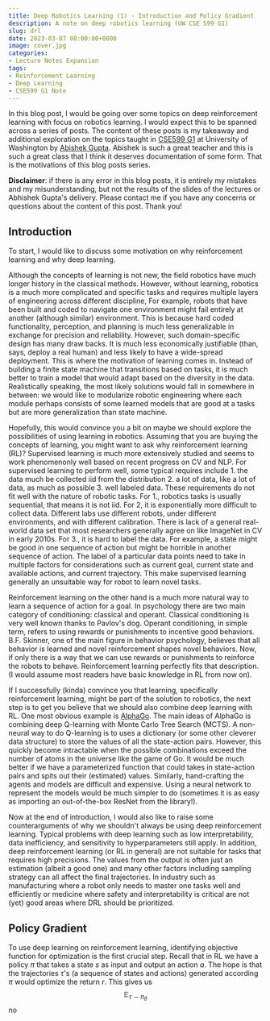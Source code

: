 ```yaml
---
title: Deep Robotics Learning (1) - Introduction and Policy Gradient
description: A note on deep robotics learning (UW CSE 599 G1)
slug: drl
date: 2023-03-07 00:00:00+0000
image: cover.jpg
categories:
- Lecture Notes Expansion
tags:
- Reinforcement Learning
- Deep Learning
- CSE599 G1 Note
---
```


In this blog post, I would be going over some topics on deep reinforcement learning with focus on robotics learning. I would 
expect this to be spanned across a series of posts. The content of these posts is my takeaway and additional exploration 
on the topics taught in [CSE599 G1](https://courses.cs.washington.edu/courses/cse599g/23wi/) at University of Washington
by [Abishek Gupta](https://homes.cs.washington.edu/~abhgupta/). Abishek is such a great teacher and this is such a great 
class that I think it deserves documentation of some form. That is the motivations of this blog posts series. 

**Disclaimer**: if there is any error in this blog posts, it is entirely my mistakes and my misunderstanding, but not 
the results of the slides of the lectures or Abhishek Gupta's delivery. Please contact me if you have any concerns or 
questions about the content of this post. Thank you!

## Introduction

To start, I would like to discuss some motivation on why reinforcement learning and why deep learning. 

Although the concepts of learning is not new, the field robotics have much longer history in the classical methods. However, without learning, robotics is a much more complicated and specific tasks and requires multiple 
layers of engineering across different discipline, For example, robots that have been built and coded to navigate one 
environment might fail entirely at another (although similar) environment. This is because hard coded functionality, 
perception, and planning is much less generalizable in exchange for precision and reliability. However, such domain-specific
design has many draw backs. It is much less economically justifiable (than, says, deploy a real human) and less likely
to have a wide-spread deployment. This is where the motivation of learning comes in. Instead of building a finite state
machine that transitions based on tasks, it is much better to train a model that would adapt based on the diversity in 
the data. Realistically speaking, the most likely solutions would fall in somewhere in between: we would like to 
modularize robotic engineering where each module perhaps consists of some learned models that are good at a tasks but 
are more generalization than state machine.

Hopefully, this would convince you a bit on maybe we should explore the possibilities of using learning in robotics. 
Assuming that you are buying the concepts of learning, you might want to ask why reinforcement learning (RL)? Supervised
learning is much more extensively studied and seems to work phenomenonly well based on recent progress on CV and NLP.
For supervised learning to perform well, some typical requires include 1. the data much be collected iid from the 
distribution 2. a lot of data, like a lot of data, as much as possible 3. well labeled data. These requirements 
do not fit well with the nature of robotic tasks. For 1., robotics tasks is usually sequential, that means it is not iid. 
For 2, it is exponentially more difficult to collect data. Different labs use different robots, under different 
environments, and with different calibration. There is lack of a general real-world data set that most researchers 
generally agree on like ImageNet in CV in early 2010s. For 3., it is hard to label the data. For example, a state 
might be good in one sequence of action but might be horrible in another sequence of action. The label of a particular 
data points need to take in multiple factors for considerations such as current goal, current state and available actions, 
and current trajectory. This make supervised learning generally an unsuitable way for robot to learn novel tasks. 

Reinforcement learning on the other hand is a much more natural way to learn a sequence of action for a goal. In 
psychology there are two main category of conditioning: classical and operant. Classical conditioning is very well
known thanks to Pavlov's dog. Operant conditioning, in simple term, refers to using rewards or punishments to incentive
good behaviors. B.F. Skinner, one of the main figure in behavior psychology, believes that all behavior is learned and 
novel reinforcement shapes novel behaviors. Now, if only there is a way that we can use rewards or punishments to 
reinforce the robots to behave. Reinforcement learning perfectly fits that description. (I would assume
most readers have basic knowledge in RL from now on).

If I successfully (kinda) convince you that learning, specifically reinforcement learning, might be 
part of the solution to robotics, the next step is to get you believe that we should also combine
deep learning with RL. One most obvious example is [AlphaGo](https://www.nature.com/articles/nature16961).
The main ideas of AlphaGo is combining deep Q-learning with Monte Carlo Tree Search (MCTS). A 
non-neural way to do Q-learning is to uses a dictionary (or some other cleverer data structure) to 
store the values of all the state-action pairs. However, this quickly become intractable when the 
possible combinations exceed the number of atoms in the universe like the game of Go. It would be 
much better if we have a parameterized function that could takes in state-action pairs and spits out
their (estimated) values. Similarly, hand-crafting the agents and models are difficult and expensive.
Using a neural network to represent the models would be much simpler to do (sometimes it is as 
easy as importing an out-of-the-box ResNet from the library!). 

Now at the end of introduction, I would also like to raise some counterarguments of why we shouldn't
always be using deep reinforcement learning. Typical problems with deep learning such as low 
interpretability, data inefficiency, and sensitivity to hyperparameters still apply. In addition, 
deep reinforcement learning (or RL in general) are not suitable for tasks that requires high precisions.
The values from the output is often just an estimation (albeit a good one) and many other factors 
including sampling strategy can all affect the final trajectories. In industry such as manufacturing
where a robot only needs to master one tasks well and efficiently or medicine where safety and interpretability is critical
are not (yet) good areas where DRL should be prioritized. 

## Policy Gradient

To use deep learning on reinforcement learning, identifying objective function for optimization is the first crucial step. Recall that in RL we have a policy $\pi$ that takes a state $s$ as input and output an action $a$. The hope is that the trajectories $\tau$'s (a sequence of states and actions) generated according $\pi$ would optimize the return $r$. This gives us
$$
\mathbb{E}_{\tau \sim \pi_{\theta}}
$$
no